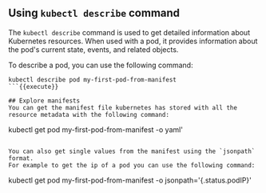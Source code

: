 ## Using `kubectl describe` command

The `kubectl describe` command is used to get detailed information about Kubernetes resources.
When used with a pod, it provides information about the pod's current state, events, and related objects.

To describe a pod, you can use the following command:
```
kubectl describe pod my-first-pod-from-manifest
```{{execute}}

## Explore manifests
You can get the manifest file kubernetes has stored with all the resource metadata with the following command:

```
kubectl get pod my-first-pod-from-manifest -o yaml'
```{{execute}}

You can also get single values from the manifest using the `jsonpath` format.
For example to get the ip of a pod you can use the following command:
```
kubectl get pod my-first-pod-from-manifest -o jsonpath='{.status.podIP}'
```{{execute}}